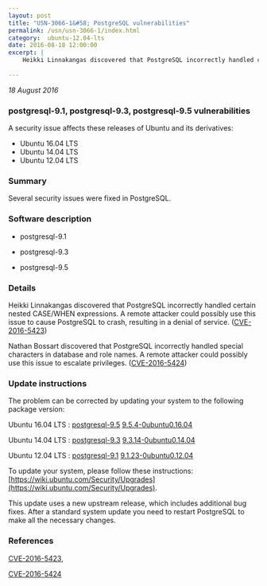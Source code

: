 ```yaml
---
layout: post
title: "USN-3066-1&#58; PostgreSQL vulnerabilities"
permalink: /usn/usn-3066-1/index.html
category:  ubuntu-12.04-lts
date: 2016-08-18 12:00:00
excerpt: |
    Heikki Linnakangas discovered that PostgreSQL incorrectly handled certain nested CASE/WHEN expressions. A remote attacker could possibly use this issue to cause PostgreSQL to crash, resulting in a denial of service. ([CVE-2016-5423](http://people.ubuntu.com/~ubuntu-security/cve/CVE-2016-5423))
    
--- 
```

 
 

*18 August 2016*

### postgresql-9.1, postgresql-9.3, postgresql-9.5 vulnerabilities

A security issue affects these releases of Ubuntu and its derivatives:

* Ubuntu 16.04 LTS
* Ubuntu 14.04 LTS
* Ubuntu 12.04 LTS

### Summary

Several security issues were fixed in PostgreSQL. 

### Software description

* postgresql-9.1 

* postgresql-9.3 

* postgresql-9.5 

### Details

Heikki Linnakangas discovered that PostgreSQL incorrectly handled certain nested CASE/WHEN expressions. A remote attacker could possibly use this issue to cause PostgreSQL to crash, resulting in a denial of service. ([CVE-2016-5423](http://people.ubuntu.com/~ubuntu-security/cve/CVE-2016-5423))

Nathan Bossart discovered that PostgreSQL incorrectly handled special characters in database and role names. A remote attacker could possibly use this issue to escalate privileges. ([CVE-2016-5424](http://people.ubuntu.com/~ubuntu-security/cve/CVE-2016-5424)) 

### Update instructions

The problem can be corrected by updating your system to the following package version:

Ubuntu 16.04 LTS
 : [postgresql-9.5](https://launchpad.net/ubuntu/+source/postgresql-9.5) <span> [9.5.4-0ubuntu0.16.04](https://launchpad.net/ubuntu/+source/postgresql-9.5/9.5.4-0ubuntu0.16.04) </span> 

Ubuntu 14.04 LTS
 : [postgresql-9.3](https://launchpad.net/ubuntu/+source/postgresql-9.3) <span> [9.3.14-0ubuntu0.14.04](https://launchpad.net/ubuntu/+source/postgresql-9.3/9.3.14-0ubuntu0.14.04) </span> 

Ubuntu 12.04 LTS
 : [postgresql-9.1](https://launchpad.net/ubuntu/+source/postgresql-9.1) <span> [9.1.23-0ubuntu0.12.04](https://launchpad.net/ubuntu/+source/postgresql-9.1/9.1.23-0ubuntu0.12.04) </span> 

To update your system, please follow these instructions: [https://wiki.ubuntu.com/Security/Upgrades](https://wiki.ubuntu.com/Security/Upgrades).

This update uses a new upstream release, which includes additional bug fixes. After a standard system update you need to restart PostgreSQL to make all the necessary changes. 

### References

 
 [CVE-2016-5423](http://people.ubuntu.com/~ubuntu-security/cve/CVE-2016-5423), 

 [CVE-2016-5424](http://people.ubuntu.com/~ubuntu-security/cve/CVE-2016-5424)
 

